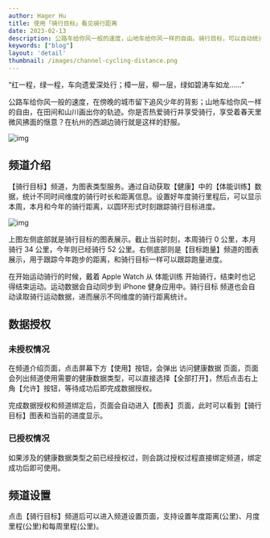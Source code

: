 ```yaml
---
author: Hager Hu
title: 使用「骑行目标」看见骑行距离
date: 2023-02-13
description: 公路车给你风一般的速度，山地车给你风一样的自由。骑行目标，可以自动统计骑行运动不同时间维度「本周，本月和今年」的骑行运动距离，可以更好的跟踪年度骑行目标。
keywords: ["blog"]
layout: 'detail'
thumbnail: /images/channel-cycling-distance.png
---
```


“红一程，绿一程，车向遗爱深处行；樟一层，柳一层，绿如碧涛车如龙……”

公路车给你风一般的速度，在傍晚的城市留下追风少年的背影；山地车给你风一样的自由，在田间和山川画出你的轨迹。你是否热爱骑行并享受骑行，享受着春天里微风拂面的惬意？在杭州的西湖边骑行就是这样的舒服。

![img](https://cdn.nlark.com/yuque/0/2023/png/177619/1676248497031-154abcb8-0a3c-44f8-a0a4-2df0afb6839c.png)

## 频道介绍

【骑行目标】频道，为图表类型服务。通过自动获取【健康】中的【体能训练】数据，统计不同时间维度的骑行时长和距离信息。设置好年度骑行里程后，可以显示本周，本月和今年的骑行距离，以圆环形式时刻跟踪骑行目标进度。

![img](https://cdn.nlark.com/yuque/0/2023/png/177619/1676249474193-fa3644e6-54ca-41fe-9b72-52b847f9b55f.png)

上图左侧底部就是骑行目标的图表展示。截止当前时刻，本周骑行 0 公里，本月骑行 34 公里，今年则已经骑行 52 公里。右侧底部则是【目标跑量】频道的图表展示，用于跟踪今年跑步的距离，和骑行目标一样可以跟踪跑量进度。

在开始运动骑行的时候，戴着 Apple Watch 从 体能训练 开始骑行，结束时也记得结束运动。运动数据会自动同步到 iPhone 健身应用中。骑行目标 频道也会自动读取骑行运动数据，进而展示不同维度的骑行距离统计。

## 数据授权

### 未授权情况

在频道介绍页面，点击屏幕下方【使用】按钮，会弹出 访问健康数据 页面，页面会列出频道使用需要的健康数据类型，可以直接选择【全部打开】，然后点击右上角【允许】按钮，等待成功后即完成数据授权。



完成数据授权和频道绑定后，页面会自动进入【图表】页面，此时可以看到【骑行目标】图表和当前的进度显示。



### 已授权情况

如果涉及的健康数据类型之前已经授权过，则会跳过授权过程直接绑定频道，绑定成功后即可使用。

## 频道设置

点击【骑行目标】频道后可以进入频道设置页面，支持设置年度距离(公里)、月度里程(公里)和每周里程(公里)。